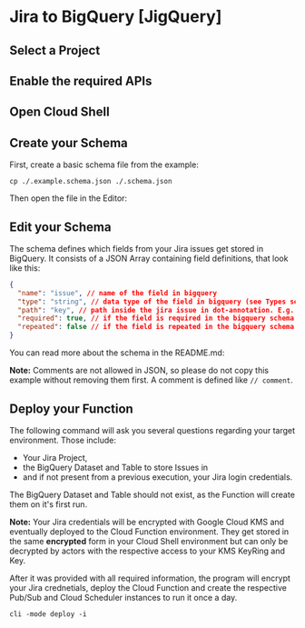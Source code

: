 # Jira to BigQuery [JigQuery]

<author name="//SEIBERT/MEDIA GmbH"
repositoryUrl="https://github.com/seibert-media/jigquery">
</author>

## Select a Project

<project-setup></project-setup>

## Enable the required APIs

<enable-apis apis="cloudfunctions.googleapis.com,cloudkms.googleapis.com,cloudscheduler.googleapis.com,pubsub.googleapis.com,storage-api.googleapis.com,storage-component.googleapis.com,bigquerystorage.googleapis.com,cloudbuild.googleapis.com,bigquery-json.googleapis.com"></enable-apis>

## Open Cloud Shell

<open-cloud-shell-button></open-cloud-shell-button>

## Create your Schema

First, create a basic schema file from the example:

```
cp ./.example.schema.json ./.schema.json
```

Then open the file in the Editor:

<editor-open-file filePath="./.schema.json"></editor-open-file>

## Edit your Schema

The schema defines which fields from your Jira issues get stored in BigQuery.
It consists of a JSON Array containing field definitions, that look like this:

```json
{
  "name": "issue", // name of the field in bigquery
  "type": "string", // data type of the field in bigquery (see Types section)
  "path": "key", // path inside the jira issue in dot-annotation. E.g. fields.updated
  "required": true, // if the field is required in the bigquery schema (optional)
  "repeated": false // if the field is repeated in the bigquery schema (optional)
}
```

You can read more about the schema in the README.md:
<editor-open-file filePath="./README.md"></editor-open-file>

**Note:** Comments are not allowed in JSON, so please do not copy this example without removing them first. A comment is defined like `// comment`.

## Deploy your Function

The following command will ask you several questions regarding your target environment.
Those include:

- Your Jira Project,
- the BigQuery Dataset and Table to store Issues in
- and if not present from a previous execution, your Jira login credentials.

The BigQuery Dataset and Table should not exist, as the Function will create them on it's first run.

**Note:** Your Jira credentials will be encrypted with Google Cloud KMS and eventually deployed to the Cloud Function environment.
They get stored in the same **encrypted** form in your Cloud Shell environment but can only be decrypted by actors with the respective access to your KMS KeyRing and Key.

After it was provided with all required information, the program will encrypt your Jira crednetials, deploy the Cloud Function and create the respective Pub/Sub and Cloud Scheduler instances to run it once a day.

```
cli -mode deploy -i
```
